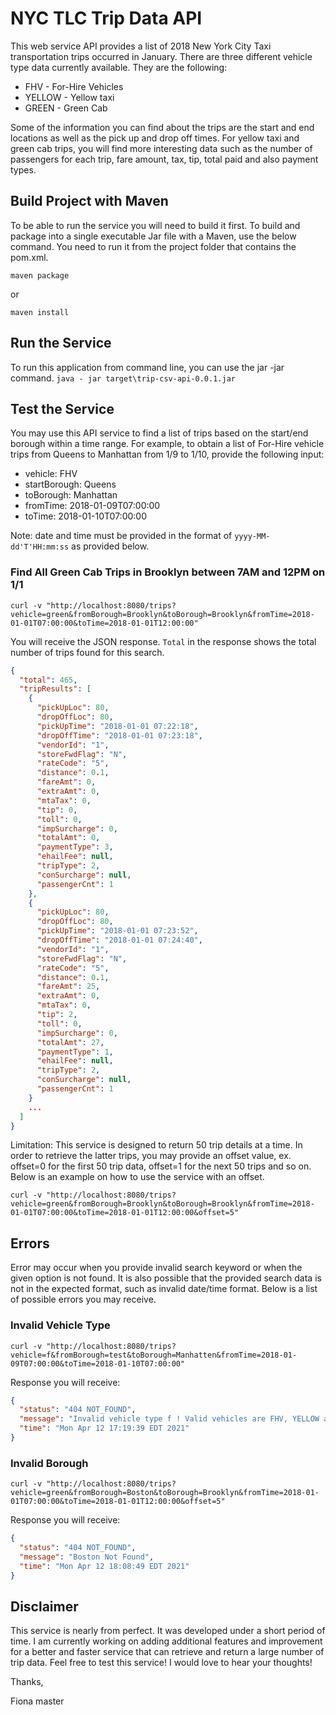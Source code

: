 # NYC TLC Trip Data API

This web service API provides a list of 2018 New York City Taxi transportation trips occurred in January.  There are three different vehicle type data currently available.  They are the following:

* FHV - For-Hire Vehicles
* YELLOW - Yellow taxi
* GREEN - Green Cab

Some of the information you can find about the trips are the start and end locations as well as the pick up and drop off times.  For yellow taxi and green cab trips, you will find more interesting data such as the number of passengers for each trip, fare amount, tax, tip, total paid and also payment types.

## Build Project with Maven
To be able to run the service you will need to build it first.  To build and package into a single executable Jar file with a Maven, use the below command.  You need to run it from the project folder that contains the pom.xml.

`maven package` 

or 

`maven install`

## Run the Service 
To run this application from command line, you can use the jar -jar command.
`java - jar target\trip-csv-api-0.0.1.jar`

## Test the Service

You may use this API service to find a list of trips based on the start/end borough within a time range.  For example, to obtain a list of For-Hire vehicle trips from Queens to Manhattan from 1/9 to 1/10, provide the following input:
* vehicle: FHV
* startBorough: Queens
* toBorough: Manhattan
* fromTime: 2018-01-09T07:00:00
* toTime: 2018-01-10T07:00:00

Note: date and time must be provided in the format of `yyyy-MM-dd'T'HH:mm:ss` as provided below.

### Find All Green Cab Trips in Brooklyn between 7AM and 12PM on 1/1

`curl -v "http://localhost:8080/trips?vehicle=green&fromBorough=Brooklyn&toBorough=Brooklyn&fromTime=2018-01-01T07:00:00&toTime=2018-01-01T12:00:00"`

You will receive the JSON response.  `Total` in the response shows the total number of trips found for this search.

```json
{
  "total": 465,
  "tripResults": [
    {
      "pickUpLoc": 80,
      "dropOffLoc": 80,
      "pickUpTime": "2018-01-01 07:22:18",
      "dropOffTime": "2018-01-01 07:23:18",
      "vendorId": "1",
      "storeFwdFlag": "N",
      "rateCode": "5",
      "distance": 0.1,
      "fareAmt": 0,
      "extraAmt": 0,
      "mtaTax": 0,
      "tip": 0,
      "toll": 0,
      "impSurcharge": 0,
      "totalAmt": 0,
      "paymentType": 3,
      "ehailFee": null,
      "tripType": 2,
      "conSurcharge": null,
      "passengerCnt": 1
    },
    {
      "pickUpLoc": 80,
      "dropOffLoc": 80,
      "pickUpTime": "2018-01-01 07:23:52",
      "dropOffTime": "2018-01-01 07:24:40",
      "vendorId": "1",
      "storeFwdFlag": "N",
      "rateCode": "5",
      "distance": 0.1,
      "fareAmt": 25,
      "extraAmt": 0,
      "mtaTax": 0,
      "tip": 2,
      "toll": 0,
      "impSurcharge": 0,
      "totalAmt": 27,
      "paymentType": 1,
      "ehailFee": null,
      "tripType": 2,
      "conSurcharge": null,
      "passengerCnt": 1
    }
    ...
  ]
}
```

Limitation: This service is designed to return 50 trip details at a time.  In order to retrieve the latter trips, you may provide an offset value, ex. offset=0 for the first 50 trip data, offset=1 for the next 50 trips and so on.  Below is an example on how to use the service with an offset.

`curl -v "http://localhost:8080/trips?vehicle=green&fromBorough=Brooklyn&toBorough=Brooklyn&fromTime=2018-01-01T07:00:00&toTime=2018-01-01T12:00:00&offset=5"`

## Errors

Error may occur when you provide invalid search keyword or when the given option is not found.  It is also possible that the provided search data is not in the expected format, such as invalid date/time format.  Below is a list of possible errors you may receive.

### Invalid Vehicle Type

`curl -v "http://localhost:8080/trips?vehicle=f&fromBorough=test&toBorough=Manhatten&fromTime=2018-01-09T07:00:00&toTime=2018-01-10T07:00:00"`

Response you will receive:

```json
{
  "status": "404 NOT_FOUND",
  "message": "Invalid vehicle type f ! Valid vehicles are FHV, YELLOW and GREEN.",
  "time": "Mon Apr 12 17:19:39 EDT 2021"
}
```

### Invalid Borough

`curl -v "http://localhost:8080/trips?vehicle=green&fromBorough=Boston&toBorough=Brooklyn&fromTime=2018-01-01T07:00:00&toTime=2018-01-01T12:00:00&offset=5"`

Response you will receive:

```json
{
  "status": "404 NOT_FOUND",
  "message": "Boston Not Found",
  "time": "Mon Apr 12 18:08:49 EDT 2021"
}
```


## Disclaimer

This service is nearly from perfect.  It was developed under a short period of time.  I am currently working on adding additional features and improvement for a better and faster service that can retrieve and return a large number of trip data. Feel free to test this service!  I would love to hear your thoughts!

Thanks,

Fiona
master
